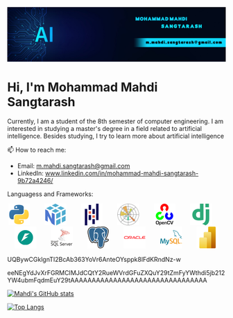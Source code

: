 <img src="images/back.jpg"/>

# Hi, I'm Mohammad Mahdi Sangtarash
Currently, I am a student of the 8th semester of computer engineering. I am interested in studying a master's degree in a field related to artificial intelligence.
Besides studying, I try to learn more about artificial intelligence

📫 How to reach me:
* Email: m.mahdi.sangtarash@gmail.com
* LinkedIn: www.linkedin.com/in/mohammad-mahdi-sangtarash-9b72a4246/

Languagess and Frameworks:

<p align="center">
  <img src="images/python.png" width="50" style="margin-right: 30px;"/>
  <img src="images/numpy.png" width="50" style="margin-right: 30px;"/>
  <img src="images/pandas.png" width="50" style="margin-right: 30px;"/>
  <img src="images/Matplotlib.png" width="50" style="margin-right: 30px;"/>
  <img src="images/OpenCV.png" width="50" style="margin-right: 30px;"/>
  <img src="images/django.png" width="50" style="margin-right: 30px;"/>
  <img src="images/FastAPI.png" width="50" style="margin-right: 30px;"/>
  <img src="images/SQL_Server.png" width="50" style="margin-right: 30px;"/>
  <img src="images/postgresql.png" width="50" style="margin-right: 30px;"/>
  <img src="images/Oracle.png" width="50" style="margin-right: 30px;"/>
  <img src="images/mysql.png" width="50" style="margin-right: 30px;"/>
  <img src="images/Power_BI.png" width="50"/>
</p>

UQBywCGklgnTI2BcAb363YoVr6AnteOYsppk8lFdKRndNz-w

eeNEgYdJvXrFGRMCIMJdCQtY2RueWVrdGFuZXQuY29tZmFyYWthdi5jb212YW4ubmFqdmEuY29tAAAAAAAAAAAAAAAAAAAAAAAAAAAAAAAA


<div>
  
  [![Mahdi's GitHub stats](https://github-readme-stats.vercel.app/api?username=m-mahdi-sangtarash&show_icons=true&theme=radical)](https://github.com/anuraghazra/github-readme-stats)
  
  [![Top Langs](https://github-readme-stats.vercel.app/api/top-langs/?username=m-mahdi-sangtarash&layout=compact&theme=radical)](https://github.com/anuraghazra/github-readme-stats)

</div>
